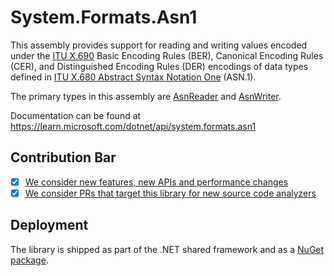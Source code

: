 # System.Formats.Asn1

This assembly provides support for reading and writing values encoded under the [ITU X.690](https://www.itu.int/rec/T-REC-X.690) Basic Encoding Rules (BER), Canonical Encoding Rules (CER), and Distinguished Encoding Rules (DER) encodings of data types defined in [ITU X.680 Abstract Syntax Notation One](https://www.itu.int/rec/T-REC-X.680) (ASN.1).

The primary types in this assembly are [AsnReader](https://learn.microsoft.com/dotnet/api/system.formats.asn1.asnreader) and [AsnWriter](https://learn.microsoft.com/dotnet/api/system.formats.asn1.asnwriter).

Documentation can be found at https://learn.microsoft.com/dotnet/api/system.formats.asn1

## Contribution Bar

- [x] [We consider new features, new APIs and performance changes](/src/libraries/README.md#primary-bar)
- [x] [We consider PRs that target this library for new source code analyzers](/src/libraries/README.md#secondary-bars)

## Deployment

The library is shipped as part of the .NET shared framework and as a [NuGet package](https://www.nuget.org/packages/System.Formats.Asn1).

